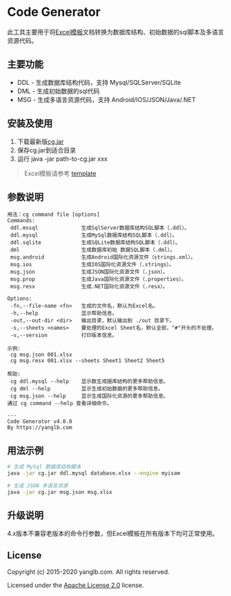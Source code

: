 # Code Generator
此工具主要用于将[Excel模板](template)文档转换为数据库结构、初始数据的sql脚本及多语言资源代码。

## 主要功能
* DDL - 生成数据库结构代码，支持 Mysql/SQLServer/SQLite
* DML - 生成初始数据的sql代码
* MSG - 生成多语言资源代码，支持 Android/IOS/JSON/Java/.NET

## 安装及使用
1. 下载最新版[cg.jar](https://github.com/excel-code-generator/code-generator/releases)
2. 保存cg.jar到适合目录
3. 运行 java -jar path-to-cg.jar xxx

> Excel模板请参考 [template](template)

## 参数说明
```
用法：cg command file [options]
Commands: 
 ddl.mssql              生成SqlServer数据库结构SQL脚本（.ddl）。
 ddl.mysql              生成MySql数据库结构SQL脚本（.ddl）。
 ddl.sqlite             生成SQLite数据库结构SQL脚本（.ddl）。
 dml                    生成数据库初始 数据SQL脚本（.dml）。
 msg.android            生成Android国际化资源文件（strings.xml）。
 msg.ios                生成IOS国际化资源文件（.strings）。
 msg.json               生成JSON国际化资源文件（.json）。
 msg.prop               生成Java国际化资源文件（.properties）。
 msg.resx               生成.NET国际化资源文件（.resx）。

Options:
 -fn,--file-name <fn>   生成的文件名，默认为Excel名。
 -h,--help              显示帮助信息。
 -out,--out-dir <dir>   输出目录，默认输出到 ./out 目录下。
 -s,--sheets <names>    要处理的Excel Sheet名，默认全部，"#"开头的不处理。
 -v,--version           打印版本信息。

示例: 
 cg msg.json 001.xlsx
 cg msg.resx 001.xlsx --sheets Sheet1 Sheet2 Sheet5

帮助: 
 cg ddl.mysql --help    显示数生成据库结构的更多帮助信息。
 cg dml --help          显示生成初始数据的更多帮助信息。
 cg msg.json --help     显示生成国际化资源的更多帮助信息。
通过 cg command --help 查看详细命令。

---
Code Generator v4.0.0
By https://yanglb.com
```

## 用法示例
```sh
# 生成 MySql 数据库结构脚本
java -jar cg.jar ddl.mysql database.xlsx --engine myisam

# 生成 JSON 多语言资源
java -jar cg.jar msg.json msg.xlsx
```

## 升级说明
4.x版本不兼容老版本的命令行参数，但Excel模板在所有版本下均可正常使用。

## License

Copyright (c) 2015-2020 yanglb.com. All rights reserved.

Licensed under the [Apache License 2.0](LICENSE) license.
